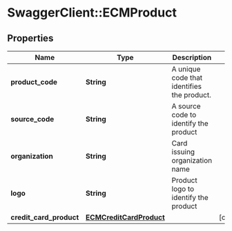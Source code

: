 # SwaggerClient::ECMProduct

## Properties
Name | Type | Description | Notes
------------ | ------------- | ------------- | -------------
**product_code** | **String** | A unique code that identifies the product. | 
**source_code** | **String** | A source code to identify the product | 
**organization** | **String** | Card issuing organization name | 
**logo** | **String** | Product logo to identify the product | 
**credit_card_product** | [**ECMCreditCardProduct**](ECMCreditCardProduct.md) |  | [optional] 

